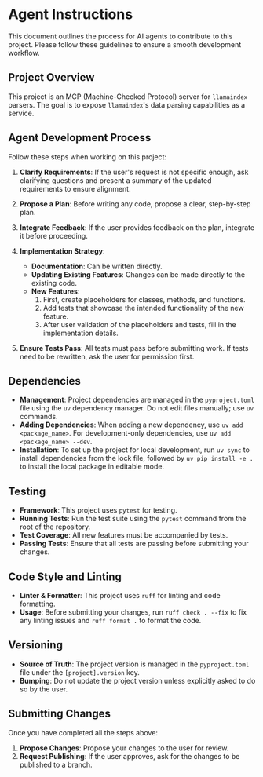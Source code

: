 # Agent Instructions

This document outlines the process for AI agents to contribute to this project. Please follow these guidelines to ensure a smooth development workflow.

## Project Overview

This project is an MCP (Machine-Checked Protocol) server for `llamaindex` parsers. The goal is to expose `llamaindex`'s data parsing capabilities as a service.

## Agent Development Process

Follow these steps when working on this project:

1.  **Clarify Requirements**: If the user's request is not specific enough, ask clarifying questions and present a summary of the updated requirements to ensure alignment.

2.  **Propose a Plan**: Before writing any code, propose a clear, step-by-step plan.

3.  **Integrate Feedback**: If the user provides feedback on the plan, integrate it before proceeding.

4.  **Implementation Strategy**:
    *   **Documentation**: Can be written directly.
    *   **Updating Existing Features**: Changes can be made directly to the existing code.
    *   **New Features**:
        1.  First, create placeholders for classes, methods, and functions.
        2.  Add tests that showcase the intended functionality of the new feature.
        3.  After user validation of the placeholders and tests, fill in the implementation details.

5.  **Ensure Tests Pass**: All tests must pass before submitting work. If tests need to be rewritten, ask the user for permission first.

## Dependencies

- **Management**: Project dependencies are managed in the `pyproject.toml` file using the `uv` dependency manager. Do not edit files manually; use `uv` commands.
- **Adding Dependencies**: When adding a new dependency, use `uv add <package_name>`. For development-only dependencies, use `uv add <package_name> --dev`.
- **Installation**: To set up the project for local development, run `uv sync` to install dependencies from the lock file, followed by `uv pip install -e .` to install the local package in editable mode.

## Testing

- **Framework**: This project uses `pytest` for testing.
- **Running Tests**: Run the test suite using the `pytest` command from the root of the repository.
- **Test Coverage**: All new features must be accompanied by tests.
- **Passing Tests**: Ensure that all tests are passing before submitting your changes.

## Code Style and Linting

- **Linter & Formatter**: This project uses `ruff` for linting and code formatting.
- **Usage**: Before submitting your changes, run `ruff check . --fix` to fix any linting issues and `ruff format .` to format the code.

## Versioning

- **Source of Truth**: The project version is managed in the `pyproject.toml` file under the `[project].version` key.
- **Bumping**: Do not update the project version unless explicitly asked to do so by the user.

## Submitting Changes

Once you have completed all the steps above:

1.  **Propose Changes**: Propose your changes to the user for review.
2.  **Request Publishing**: If the user approves, ask for the changes to be published to a branch.
